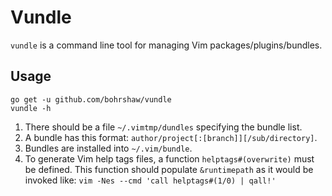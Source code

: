 # Vundle

`vundle` is a command line tool for managing Vim packages/plugins/bundles.

## Usage

    go get -u github.com/bohrshaw/vundle
    vundle -h

1. There should be a file `~/.vimtmp/dundles` specifying the bundle list.
1. A bundle has this format: `author/project[:[branch]][/sub/directory]`.
1. Bundles are installed into `~/.vim/bundle`.
1. To generate Vim help tags files, a function `helptags#(overwrite)` must be defined.
    This function should populate `&runtimepath` as it would be invoked like:
    `vim -Nes --cmd 'call helptags#(1/0) | qall!'`
